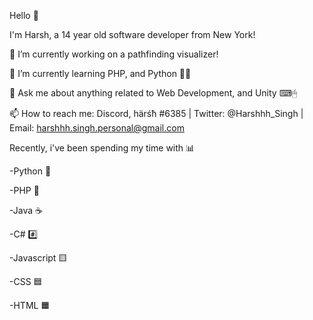 Hello 👋

I'm Harsh, a 14 year old software developer from New York! 

🔭 I’m currently working on a pathfinding visualizer! 

🌱 I’m currently learning PHP, and Python 🐍🐘

💬 Ask me about anything related to Web Development, and Unity ⌨🖱

📫 How to reach me: Discord, härśħ #6385 | Twitter: @Harshhh_Singh | Email: harshhh.singh.personal@gmail.com



Recently, i've been spending my time with 📊

-Python 🐍

-PHP 🐘

-Java ☕

-C# #️⃣ 

-Javascript 🟨

-CSS 🟦

-HTML 🟧
